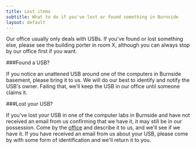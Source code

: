 ```yaml
---
title: Lost items
subtitle: What to do if you've lost or found something in Burnside
layout: default
---
```


Our office usually only deals with USBs. If you've found or lost something else, please see the building porter in room X, although you can always stop by our office first if you want.

###Found a USB?

If you notice an unattened USB around one of the computers in Burnside basement, please bring it to us. We will do our best to identify and notify the USB's owner. Failing that, we'll keep the USB in our office until someone claims it.

###Lost your USB?

If you've lost your USB in one of the computer labs in Burnside and have not received an email from us confirming that we have it, it may still be in our possession. Come by the [office](office.html) and describe it to us, and we'll see if we have it. If you have received an email from us about your USB, please come by with some form of identification and we'll return it to you.
